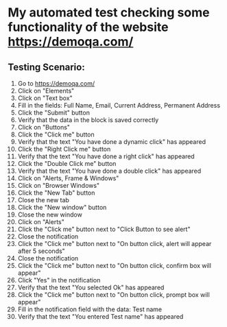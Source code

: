 # My automated test checking some functionality of the website https://demoqa.com/

## Testing Scenario:

1. Go to https://demoqa.com/
2. Click on "Elements"
3. Click on "Text box"
4. Fill in the fields: Full Name, Email, Current Address, Permanent Address
5. Click the "Submit" button
6. Verify that the data in the block is saved correctly
7. Click on "Buttons"
8. Click the "Click me" button
9. Verify that the text "You have done a dynamic click" has appeared
10. Click the "Right Click me" button
11. Verify that the text "You have done a right click" has appeared
12. Click the "Double Click me" button
13. Verify that the text "You have done a double click" has appeared
14. Click on "Alerts, Frame & Windows"
15. Click on "Browser Windows"
16. Click the "New Tab" button
17. Close the new tab
18. Click the "New window" button
19. Close the new window
20. Click on "Alerts"
21. Click the "Click me" button next to "Click Button to see alert"
22. Close the notification
23. Click the "Click me" button next to "On button click, alert will appear after 5 seconds"
24. Close the notification
25. Click the "Click me" button next to "On button click, confirm box will appear"
26. Click "Yes" in the notification
27. Verify that the text "You selected Ok" has appeared
28. Click the "Click me" button next to "On button click, prompt box will appear"
29. Fill in the notification field with the data: Test name
30. Verify that the text "You entered Test name" has appeared

